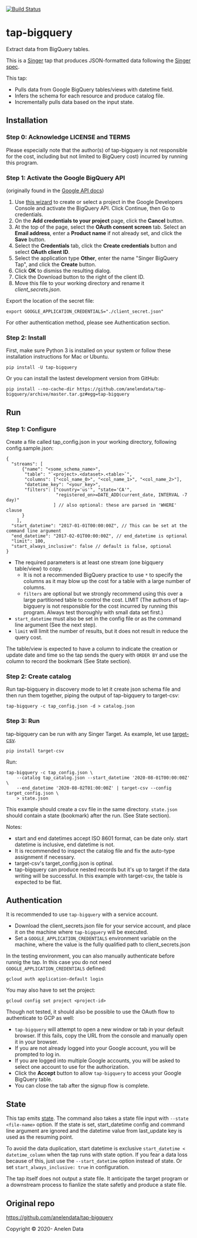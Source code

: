 [![Build Status](https://travis-ci.com/anelendata/tap-bigquery.svg?branch=master)](https://travis-ci.com/anelendata/tap-bigquery)

# tap-bigquery

Extract data from BigQuery tables.

This is a [Singer](https://singer.io) tap that produces JSON-formatted data
following the [Singer spec](https://github.com/singer-io/getting-started/blob/master/SPEC.md).

This tap:

- Pulls data from Google BigQuery tables/views with datetime field.
- Infers the schema for each resource and produce catalog file.
- Incrementally pulls data based on the input state.

## Installation

### Step 0: Acknowledge LICENSE and TERMS

Please especially note that the author(s) of tap-bigquery is not responsible
for the cost, including but not limited to BigQuery cost) incurred by running
this program.

### Step 1: Activate the Google BigQuery API

 (originally found in the [Google API docs](https://googlecloudplatform.github.io/google-cloud-python/latest/bigquery/usage.html))

 1. Use [this wizard](https://console.developers.google.com/start/api?id=bigquery-json.googleapis.com) to create or select a project in the Google Developers Console and activate the BigQuery API. Click Continue, then Go to credentials.
 2. On the **Add credentials to your project** page, click the **Cancel** button.
 3. At the top of the page, select the **OAuth consent screen** tab. Select an **Email address**, enter a **Product name** if not already set, and click the **Save** button.
 4. Select the **Credentials** tab, click the **Create credentials** button and select **OAuth client ID**.
 5. Select the application type **Other**, enter the name "Singer BigQuery Tap", and click the **Create** button.
 6. Click **OK** to dismiss the resulting dialog.
 7. Click the Download button to the right of the client ID.
 8. Move this file to your working directory and rename it *client_secrets.json*.


Export the location of the secret file:

```
export GOOGLE_APPLICATION_CREDENTIALS="./client_secret.json"
```

For other authentication method, please see Authentication section.

### Step 2: Install

First, make sure Python 3 is installed on your system or follow these 
installation instructions for Mac or Ubuntu.

```
pip install -U tap-bigquery
```

Or you can install the lastest development version from GitHub:

```
pip install --no-cache-dir https://github.com/anelendata/tap-bigquery/archive/master.tar.gz#egg=tap-bigquery
```

## Run

### Step 1: Configure

Create a file called tap_config.json in your working directory, following 
config.sample.json:

```
{
  "streams": [
      {"name": "<some_schema_name>",
       "table": "`<project>.<dataset>.<table>`",
       "columns": ["<col_name_0>", "<col_name_1>", "<col_name_2>"],
       "datetime_key": "<your_key>",
       "filters": ["country='us'", "state='CA'",
                   "registered_on>=DATE_ADD(current_date, INTERVAL -7 day)"
                  ] // also optional: these are parsed in 'WHERE' clause
      }
    ],
  "start_datetime": "2017-01-01T00:00:00Z", // This can be set at the command line argument
  "end_datetime": "2017-02-01T00:00:00Z", // end_datetime is optional
  "limit": 100,
  "start_always_inclusive": false // default is false, optional
}
```

- The required parameters is at least one stream (one bigquery table/view) to copy.
  - It is not a recommended BigQuery practice to use `*` to specify the columns
    as it may blow up the cost for a table with a large number of columns.
  - `filters` are optional but we strongly recommend using this over a large
    partitioned table to control the cost. LIMIT  (The authors of tap-bigquery is not
    responsible for the cost incurred by running this program. Always test
    thoroughly with small data set first.)
- `start_datetime` must also be set in the config file or as the command line
  argument (See the next step).
- `limit` will limit the number of results, but it does not result in reduce
  the query cost.

The table/view is expected to have a column to indicate the creation or
update date and time so the tap sends the query with `ORDER BY` and use
the column to record the bookmark (See State section).

### Step 2: Create catalog

Run tap-bigquery in discovery mode to let it create json schema file and then
run them together, piping the output of tap-bigquery to target-csv:

```
tap-bigquery -c tap_config.json -d > catalog.json
```

### Step 3: Run

tap-bigquery can be run with any Singer Target. As example, let use
[target-csv](https://github.com/singer-io/target-csv).

```
pip install target-csv
```

Run:

```
tap-bigquery -c tap_config.json \
    --catalog tap_catalog.json --start_datetime '2020-08-01T00:00:00Z' \
    --end_datetime '2020-08-02T01:00:00Z' | target-csv --config target_config.json \
    > state.json
```

This example should create a csv file in the same directory.
`state.json` should contain a state (bookmark) after the run. (See State section).

Notes:

- start and end datetimes accept ISO 8601 format, can be date only. start datetime
  is inclusive, end datetime is not.
- It is recommended to inspect the catalog file and fix the auto-type assignment
  if necessary.
- target-csv's target_config.json is optinal.
- tap-bigquery can produce nested records but it's up to target if the data
  writing will be successful. In this example with target-csv, the table is
  expected to be flat.

## Authentication

It is recommended to use `tap-bigquery` with a service account.

- Download the client_secrets.json file for your service account, and place it
  on the machine where `tap-bigquery` will be executed.
- Set a `GOOGLE_APPLICATION_CREDENTIALS` environment variable on the machine,
  where the value is the fully qualified path to client_secrets.json

In the testing environment, you can also manually authenticate before runnig
the tap. In this case you do not need `GOOGLE_APPLICATION_CREDENTIALS` defined:

```
gcloud auth application-default login
```

You may also have to set the project:

```
gcloud config set project <project-id>
```

Though not tested, it should also be possible to use the OAuth flow to
authenticate to GCP as well:
- `tap-bigquery` will attempt to open a new window or tab in your default
  browser. If this fails, copy the URL from the console and manually open it
  in your browser.
- If you are not already logged into your Google account, you will be prompted
  to log in.
- If you are logged into multiple Google accounts, you will be asked to select
  one account to use for the authorization.
- Click the **Accept** button to allow `tap-bigquery` to access your Google BigQuery
  table.
- You can close the tab after the signup flow is complete.

## State

This tap emits [state](https://github.com/singer-io/getting-started/blob/master/docs/CONFIG_AND_STATE.md#state-file).
The command also takes a state file input with `--state <file-name>` option.
If the state is set, start_datetime config and command line argument are
ignored and the datetime value from last_update key is used as the resuming
point.

To avoid the data duplication, start datetime is exclusive
`start_datetime < datetime_column` when the tap runs with state option. If
you fear a data loss because of this, just use the `--start_datetime` option
instead of state. Or set `start_always_inclusive: true` in configuration.

The tap itself does not output a state file. It anticipate the target program
or a downstream process to fianlize the state safetly and produce a state file.

## Original repo
https://github.com/anelendata/tap-bigquery

Copyright &copy; 2020- Anelen Data
